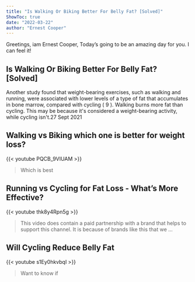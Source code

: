 ```yaml
---
title: "Is Walking Or Biking Better For Belly Fat? [Solved]"
ShowToc: true 
date: "2022-03-22"
author: "Ernest Cooper" 
---
```


Greetings, iam Ernest Cooper, Today’s going to be an amazing day for you. I can feel it!
## Is Walking Or Biking Better For Belly Fat? [Solved]
Another study found that weight-bearing exercises, such as walking and running, were associated with lower levels of a type of fat that accumulates in bone marrow, compared with cycling ( 9 ). Walking burns more fat than cycling. This may be because it's considered a weight-bearing activity, while cycling isn't.27 Sept 2021

## Walking vs Biking which one is better for weight loss?
{{< youtube PQCB_9VIUAM >}}
>Which is best 

## Running vs Cycling for Fat Loss - What’s More Effective?
{{< youtube thk8y4Rpn5g >}}
>This video does contain a paid partnership with a brand that helps to support this channel. It is because of brands like this that we ...

## Will Cycling Reduce Belly Fat
{{< youtube s1Ey0hkvbqI >}}
>Want to know if 

